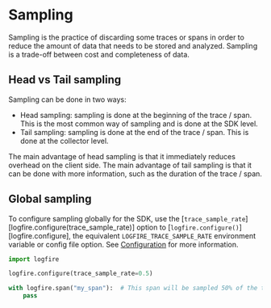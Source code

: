 # Sampling

Sampling is the practice of discarding some traces or spans in order to reduce the amount of data that needs to be stored and analyzed. Sampling is a trade-off between cost and completeness of data.

## Head vs Tail sampling

Sampling can be done in two ways:

- Head sampling: sampling is done at the beginning of the trace / span. This is the most common way of sampling and is done at the SDK level.
- Tail sampling: sampling is done at the end of the trace / span. This is done at the collector level.

The main advantage of head sampling is that it immediately reduces overhead on the client side.
The main advantage of tail sampling is that it can be done with more information, such as the duration of the trace / span.

## Global sampling

To configure sampling globally for the SDK, use the [`trace_sample_rate`][logfire.configure(trace_sample_rate)]
option to [`logfire.configure()`][logfire.configure], the equivalent `LOGFIRE_TRACE_SAMPLE_RATE` environment variable
or config file option. See [Configuration](../configuration.md) for more information.

```python
import logfire

logfire.configure(trace_sample_rate=0.5)

with logfire.span("my_span"):  # This span will be sampled 50% of the time
    pass
```

<!-- ## Fine grained sampling

You can tweak sampling on a per module or per code block basis using
[`logfire.with_trace_sample_rate()`][logfire.Logfire.with_trace_sample_rate].

```python
import logfire

sampled = logfire.with_trace_sample_rate(0.5)

with sampled.span("outer"):  # This span will be sampled 50% of the time
    # `with sampled.with_trace_sample_rate(0.1).span("inner")` would also work
    with logfire.with_trace_sample_rate(0.1).span("inner"):  # This span will be sampled 10% of the time
        pass
``` -->
